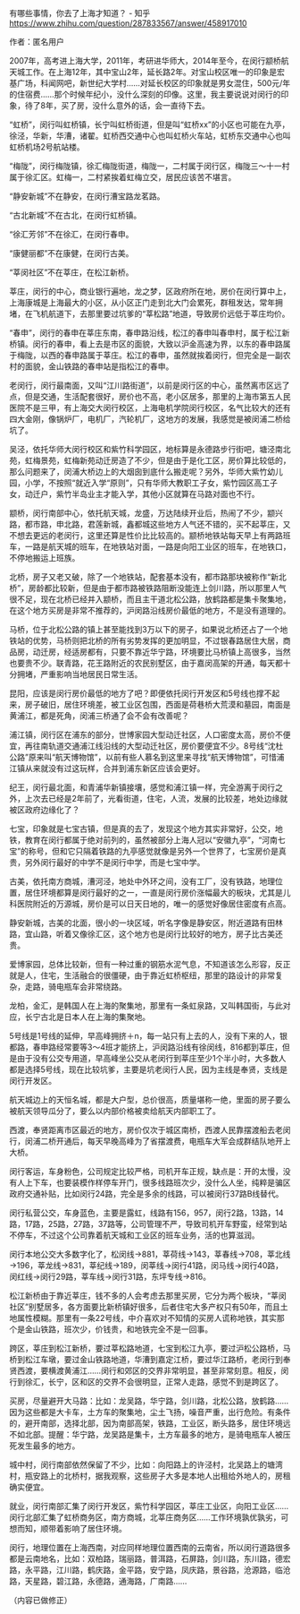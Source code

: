 有哪些事情，你去了上海才知道？ - 知乎
https://www.zhihu.com/question/287833567/answer/458917010







作者：匿名用户





2007年，高考进上海大学，2011年，考研进华师大，2014年至今，在闵行颛桥航天城工作。在上海12年，其中宝山2年，延长路2年。对宝山校区唯一的印象是宏基广场，科闻网吧，新世纪大学村……对延长校区的印象就是男女混住，500元/年的住宿费……那个时候年纪小，没什么深刻的印像。这里，我主要说说对闵行的印象，待了8年，买了房，没什么意外的话，会一直待下去。

“虹桥”，闵行叫虹桥镇，长宁叫虹桥街道，但是叫“虹桥xx”的小区也可能在九亭，徐泾，华新，华漕，诸翟。虹桥西交通中心也叫虹桥火车站，虹桥东交通中心也叫虹桥机场2号航站楼。

“梅陇”，闵行梅陇镇，徐汇梅陇街道，梅陇一，二村属于闵行区，梅陇三～十一村属于徐汇区。虹梅一，二村紧挨着虹梅立交，居民应该苦不堪言。

“静安新城”不在静安，在闵行漕宝路龙茗路。

“古北新城”不在古北，在闵行虹桥镇。

“徐汇芳邻”不在徐汇，在闵行春申。

“康健丽都”不在康健，在闵行古美。

“莘闵社区”不在莘庄，在松江新桥。

莘庄，闵行的中心，商业银行遍地，龙之梦，区政府所在地，房价在闵行算中上，上海康城是上海最大的小区，从小区正门走到北大门会累死，群租发达，常年拥堵，在飞机航道下，去那里要过坑爹的“莘松路”地道，导致房价远低于莘庄均价。

“春申”，闵行的春申在莘庄东南，春申路沿线，松江的春申叫春申村，属于松江新桥镇。闵行的春申，看上去是市区的面貌，大致以沪金高速为界，以东的春申路属于梅陇，以西的春申路属于莘庄。松江的春申，虽然就挨着闵行，但完全是一副农村的面貌，金山铁路的春申站是指松江的春申。

老闵行，闵行最南面，又叫“江川路街道”，以前是闵行区的中心，虽然离市区远了点，但是交通，生活配套很好，房价也不高，老小区居多，那里的上海市第五人民医院不是三甲，有上海交大闵行校区，上海电机学院闵行校区，名气比较大的还有四大金刚，像锅炉厂，电机厂，汽轮机厂，这地方的发展，我感觉是被闵浦二桥给坑了。

吴泾，依托华师大闵行校区和紫竹科学园区，地标算是永德路步行街吧，塘泾南北苑，虹梅景苑，虹梅新苑动迁房造了不少，但是由于是化工区，房价算比较低的，那么问题来了，闵浦大桥边上的大烟囱到底什么搬走呢？另外，华师大紫竹幼儿园，小学，不按照“就近入学“原则”，只有华师大教职工子女，紫竹园区高工子女，动迁户，紫竹半岛业主才能入学，其他小区就算在马路对面也不行。

颛桥，闵行南部中心，依托航天城，龙盛，万达陆续开业后，热闹了不少，颛兴路，都市路，申北路，君莲新城，鑫都城这些地方人气还不错的，买不起莘庄，又不想去更远的老闵行，这里还算是性价比比较高的。颛桥地铁站每天早上有两路班车，一路是航天城的班车，在地铁站对面，一路是向阳工业区的班车，在地铁口，不停地搬运上班族。

北桥，房子又老又破，除了一个地铁站，配套基本没有，都市路那块被称作“新北桥”，房龄都比较新，但是由于都市路被铁路阻断没能连上剑川路，所以那里人气很不足，现在北桥已经并入颛桥，而且主干道北松公路，放鹤路都是集卡聚集地，在这个地方买房是非常不推荐的，沪闵路沿线房价最低的地方，不是没有道理的。

马桥，位于北松公路的镇上甚至能找到3万以下的房子，如果说北桥还占了一个地铁站的优势，马桥则把北桥的所有劣势发挥的更加明显，不过银春路居住大居，商品房，动迁房，经适房都有，只要不靠近华宁路，环境要比马桥镇上高很多，当然也要贵不少。联青路，花王路附近的农民别墅区，由于嘉闵高架的开通，每天都十分拥堵，严重影响当地居民日常生活。

昆阳，应该是闵行房价最低的地方了吧？即便依托闵行开发区和5号线也撑不起来，房子破旧，居住环境差，被工业区包围，西面是荷巷桥大荒漠和墓园，南面是黄浦江，都是死角，闵浦三桥通了会不会有改善呢？

浦江镇，闵行区在浦东的部分，世博家园大型动迁社区，人口密度太高，房价不便宜，再往南轨道交通浦江线沿线的大型动迁社区，房价要便宜不少。8号线“沈杜公路”原来叫“航天博物馆”，以前有些人慕名到这里来寻找“航天博物馆”，可惜浦江镇从来就没有过这玩样，合并到浦东新区应该会更好。

纪王，闵行最北面，和青浦华新镇接壤，感觉和浦江镇一样，完全游离于闵行之外，上次去已经是2年前了，光看街道，住宅，人流，发展的比较差，地处边缘就被区政府边缘化了？

七宝，印象就是七宝古镇，但是真的去了，发现这个地方其实非常好，公交，地铁，教育在闵行都属于绝对前列的，虽然被部分上海人冠以“安徽九亭”，“河南七宝”的称号，但和它只隔着铁路的九亭感觉就像是另外一个世界了，七宝房价是真贵，另外闵行最好的中学不是闵行中学，而是七宝中学。

古美，依托南方商城，漕河泾，地处中外环之间，没有工厂，没有铁路，地理位置，居住环境都算是闵行最好的之一，一直是闵行房价涨幅最大的板块，尤其是儿科医院附近的万源城，房价是可以日天日地的，唯一的感觉好像居住密度有点高。

静安新城，古美的北面，很小的一块区域，听名字像是静安区，附近道路有田林路，宜山路，听着又像徐汇区，这个地方也是闵行比较好的地方，房子比古美还贵。

爱博家园，总体比较新，但有一种过重的钢筋水泥气息，不知道该怎么形容，反正就是人，住宅，生活融合的很僵硬，由于靠近虹桥枢纽，那里的路设计的非常复杂，走路，骑电瓶车会非常绕路。

龙柏，金汇，是韩国人在上海的聚集地，那里有一条虹泉路，又叫韩国街，与此对应，长宁古北是日本人在上海的集聚地。

5号线是1号线的延伸，早高峰拥挤＋n，每一站只有上去的人，没有下来的人，银都路，春申路经常要等3～4班才能挤上，沪闵路沿线有徐闵线，816都到莘庄，但是由于没有公交专用道，早高峰坐公交从老闵行到莘庄至少1个半小时，大多数人都是选择5号线，现在比较坑爹，主要是坑老闵行人民，因为主线是奉贤，支线是闵行开发区。

航天城边上的天恒名城，都是大户型，总价很高，质量堪称一绝，里面的房子要么被航天领导瓜分了，要么以内部价格被卖给航天内部职工了。

西渡，奉贤距离市区最近的地方，房价仅次于城区南桥，西渡人民靠摆渡船去老闵行，闵浦二桥开通后，每天早晚高峰为了省摆渡费，电瓶车大军会成群结队地开上大桥。

闵行客运，车身粉色，公司规定比较严格，司机开车正规，缺点是：开的太慢，没有人上下车，也要装模作样停车开门，很多线路班次少，没什么人坐，纯粹是骗区政府交通补贴，比如闵行24路，完全是多余的线路，可以被闵行37路B线替代。

闵行私营公交，车身蓝色，主要是露虹，线路有156，957，闵行2路，13路，14路，17路，25路，27路，37路等，公司管理不严，导致司机开车野蛮，经常到站不停车，不过这个公司靠着航天城和工业区的班车业务，活的也算滋润。

闵行本地公交大多数字化了，松闵线→881，莘荷线→143，莘春线→708，莘北线→196，莘龙线→831，莘纪线→189，闵莘线→闵行41路，闵马线→闵行40路，闵红线→闵行29路，莘车线→闵行31路，东坪专线→816。

松江新桥由于靠近莘庄，钱不多的人会考虑去那里买房，它分为两个板块，“莘闵社区”别墅居多，各方面要比新桥镇好很多，后者住宅大多产权只有50年，而且土地属性模糊。那里有一条22号线，中介喜欢对不知情的买房人谎称地铁，其实那个是金山铁路，班次少，价钱贵，和地铁完全不是一回事。

跨区，莘庄到松江新桥，要过莘松路地道，七宝到松江九亭，要过沪松公路桥，马桥到松江车墩，要过金山铁路地道，华漕到嘉定江桥，要过华江路桥，老闵行到奉贤西渡，要横渡黄浦江……闵行和郊区的交界非常明显，甚至非常刻意。相反，闵行到徐汇，长宁，区和区的交界不会很明显，正常人走路，感觉不到是跨区了。

买房，尽量避开大马路：比如：龙吴路，华宁路，剑川路，北松公路，放鹤路……因为这些都是大卡车，土方车的聚集地，尘土飞扬，噪音严重，出行危险。有条件的，避开南部，选择北部，因为南部高架，铁路，工业区，断头路多，居住环境远不如北部。提醒：华宁路，龙吴路是集卡，土方车最多的地方，是骑电瓶车人被压死发生最多的地方。

城中村，闵行南部依然保留了不少，比如：向阳路上的许泾村，北吴路上的塘湾村，瓶安路上的北桥村，据我观察，这些房子大多是本地人出租给外地人的，房租确实便宜。

就业，闵行南部汇集了闵行开发区，紫竹科学园区，莘庄工业区，向阳工业区……闵行北部汇集了虹桥商务区，南方商城，北莘庄商务区……工作环境孰优孰劣，可想而知，顺带着影响了居住环境。

闵行，地理位置在上海西南，对应同样地理位置西南的云南省，所以闵行道路很多都是云南地名，比如：双柏路，瑞丽路，普洱路，石屏路，剑川路，东川路，德宏路，永平路，江川路，鹤庆路，金平路，安宁路，凤庆路，景谷路，沧源路，临沧路，天星路，碧江路，永德路，通海路，广南路……

（内容已做修正）